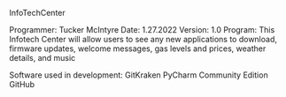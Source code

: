 InfoTechCenter

Programmer: Tucker McIntyre
Date: 1.27.2022
Version: 1.0
Program: This Infotech Center will allow users to see any new applications to download, firmware updates, welcome messages, gas levels and prices, weather details, and music

Software used in development:
GitKraken
PyCharm Community Edition
GitHub
